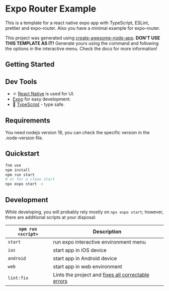 # Expo Router Example

This is a template for a react native expo app with TypeScript, ESLint, prettier and expo-router. Also you have a minimal example for expo-router.

This project was generated using [create-awesome-node-app](https://www.npmjs.com/package/create-awesome-node-app). **DON'T USE THIS TEMPLATE AS IT!** Generate yours using the command and following the options in the interactive menu. Check the docs for more information!

## Getting Started

## Dev Tools

- ⚛ [React Native](https://reactnative.dev/) is used for UI.
- [Expo](https://expo.dev/) for easy development.
- 🦾 [TypeScript](https://www.typescriptlang.org/) - type safe.

## Requirements

You need nodejs version 18, you can check the specific version in the .node-version file.

## Quickstart

```sh
fnm use
npm install
npm run start
# or for a clean start
npx expo start -c
```

## Development

While developing, you will probably rely mostly on `npx expo start`; however, there are additional scripts at your disposal:

| `npm run <script>` | Description                                                                                                             |
| ------------------ | ----------------------------------------------------------------------------------------------------------------------- |
| `start`            | run expo interactive environment menu                                                                                   |
| `ios`              | start app in iOS device                                                                                                 |
| `android`          | start app in Android device                                                                                             |
| `web`              | start app in web environment                                                                                            |
| `lint:fix`         | Lints the project and [fixes all correctable errors](http://eslint.org/docs/user-guide/command-line-interface.html#fix) |
